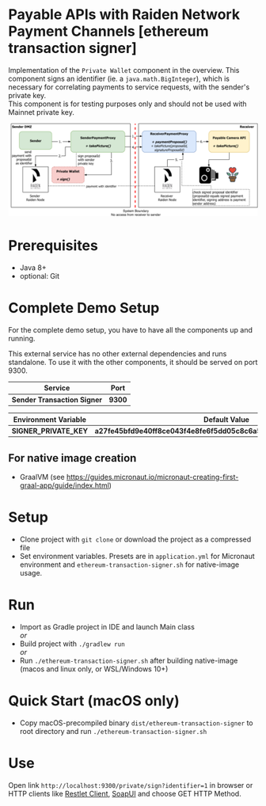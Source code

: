 # Payable APIs with Raiden Network Payment Channels [ethereum transaction signer]

Implementation of the `Private Wallet` component in the overview. This component signs an identifier (ie. a `java.math.BigInteger`), which is necessary for correlating payments to service requests, with the sender's private key.  
This component is for testing purposes only and should not be used with Mainnet private key.

![Integration overview](docs/img/paidAPI.png)

# Prerequisites

* Java 8+
* optional: Git

# Complete Demo Setup

For the complete demo setup, you have to have all the components up and running.

This external service has no other external dependencies and runs standalone.  To use it with the other components, it should be served on port 9300.


| Service | Port |
| --- | --- |
| **Sender Transaction Signer** | **9300** | 

| Environment Variable | Default Value |
| --- | --- |
| **SIGNER_PRIVATE_KEY** | **a27fe45bfd9e40ff8ce043f4e8fe6f5dd05c8c6a5ff8494fbe334349500830b5** |

## For native image creation

* GraalVM (see https://guides.micronaut.io/micronaut-creating-first-graal-app/guide/index.html)

# Setup

* Clone project with `git clone` or download the project as a compressed file
* Set environment variables. Presets are in `application.yml` for Micronaut environment and `ethereum-transaction-signer.sh` for native-image usage.

# Run

* Import as Gradle project in IDE and launch Main class   
*or*   
* Build project with `./gradlew run`  
*or*
* Run `./ethereum-transaction-signer.sh` after building native-image (macos and linux only, or WSL/Windows 10+)

# Quick Start (macOS only)

* Copy macOS-precompiled binary `dist/ethereum-transaction-signer` to root directory and run `./ethereum-transaction-signer.sh`

# Use

Open link `http://localhost:9300/private/sign?identifier=1` in browser or HTTP clients like [Restlet Client](https://restlet.com/modules/client/), [SoapUI](https://www.soapui.org/) and choose GET HTTP Method.